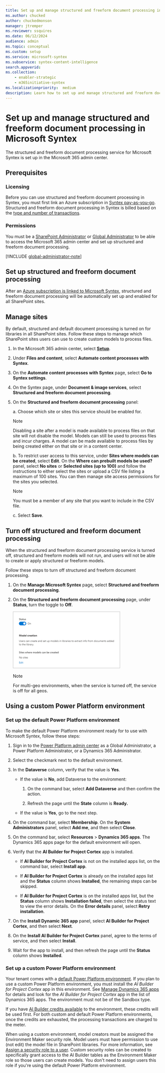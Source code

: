 ```yaml
---
title: Set up and manage structured and freeform document processing in Microsoft Syntex
ms.author: chucked
author: chuckedmonson
manager: jtremper
ms.reviewer: ssquires
ms.date: 06/12/2024
audience: admin
ms.topic: conceptual
ms.custom: setup
ms.service: microsoft-syntex
ms.subservice: syntex-content-intelligence
search.appverid: 
ms.collection: 
    - enabler-strategic
    - m365initiative-syntex
ms.localizationpriority:  medium
description: Learn how to set up and manage structured and freeform document processing in Microsoft Syntex.
---
```


# Set up and manage structured and freeform document processing in Microsoft Syntex

The structured and freeform document processing service for Microsoft Syntex is set up in the Microsoft 365 admin center.

## Prerequisites

### Licensing

Before you can use structured and freeform document processing in Syntex, you must first link an Azure subscription in [Syntex pay-as-you-go](syntex-azure-billing.md). Structured and freeform document processing in Syntex is billed based on the [type and number of transactions](syntex-pay-as-you-go-services.md).

### Permissions

You must be a [SharePoint Administrator](/entra/identity/role-based-access-control/permissions-reference#sharepoint-administrator) or [Global Administrator](/entra/identity/role-based-access-control/permissions-reference#global-administrator) to be able to access the Microsoft 365 admin center and set up structured and freeform document processing.

[!INCLUDE [global-administrator-note](../includes/global-administrator-note.md)]

## Set up structured and freeform document processing

After an [Azure subscription is linked to Microsoft Syntex](syntex-azure-billing.md), structured and freeform document processing will be automatically set up and enabled for all SharePoint sites.

## Manage sites

By default, structured and default document processing is turned on for libraries in all SharePoint sites. Follow these steps to manage which SharePoint sites users can use to create custom models to process files.

1. In the Microsoft 365 admin center, select <a href="https://go.microsoft.com/fwlink/p/?linkid=2171997" target="_blank">**Setup**</a>.

2. Under **Files and content**, select **Automate content processes with Syntex**.

3. On the **Automate content processes with Syntex** page, select **Go to Syntex settings**.

4. On the Syntex page, under **Document & image services**, select **Structured and freeform document processing**.

5. On the **Structured and freeform document processing** panel:

    a. Choose which site or sites this service should be enabled for.

    > [!NOTE]
    > Disabling a site after a model is made available to process files on that site will not disable the model. Models can still be used to process files and incur charges. A model can be made available to process files by being created either on that site or in a content center.

    b. To restrict user access to this service, under **Sites where models can be created**, select **Edit**. On the **Where can prebuilt models be used?** panel, select **No sites** or **Selected sites (up to 100)** and follow the instructions to either select the sites or upload a CSV file listing a maximum of 100 sites. You can then manage site access permissions for the sites you selected.

    > [!NOTE]
    > You must be a member of any site that you want to include in the CSV file.

    c. Select **Save**.

## Turn off structured and freeform document processing

When the structured and freeform document processing service is turned off, structured and freeform models will not run, and users will not be able to create or apply structured or freeform models.

Follow these steps to turn off structured and freeform document processing.

1. On the **Manage Microsoft Syntex** page, select **Structured and freeform document processing**.

2. On the **Structured and freeform document processing** page, under **Status**, turn the toggle to **Off**.

    ![Screenshot of a Structured and freeform document processing panel showing the Status toggle.](../media/content-understanding/turn-off-service.png)

    > [!NOTE]
    > For multi-geo environments, when the service is turned off, the service is off for all geos.

## Using a custom Power Platform environment


### Set up the default Power Platform environment

To make the default Power Platform environment ready for to use with Microsoft Syntex, follow these steps:

1. Sign in to the [Power Platform admin center](https://admin.powerplatform.microsoft.com/) as a Global Administrator, a Power Platform Administrator, or a Dynamics 365 Administrator.

2. Select the checkmark next to the default environment.

3. In the **Dataverse** column, verify that the value is **Yes**.

    - If the value is **No**, add Dataverse to the environment:

        1. On the command bar, select **Add Dataverse** and then confirm the action.

        2. Refresh the page until the **State** column  is **Ready.**

    - If the value is **Yes**, go to the next step.

4. On the command bar, select **Membership**. On the **System Administrators** panel, select **Add me**, and then select **Close**.

5. On the command bar, select **Resources** > **Dynamics 365 apps**.  The Dynamics 365 apps page for the default environment will open.

6. Verify that the **AI Builder for Project Cortex** app is installed.

    - If **AI Builder for Project Cortex** is not on the installed apps list, on the command bar, select **Install app**.

    - If **AI Builder for Project Cortex** is already on the installed apps list and the **Status** column shows **Installed**, the remaining steps can be skipped.

    - If **AI Builder for Project Cortex** is on the installed apps list, but the **Status** column shows **Installation failed**, then select the status text to view the error details. On the **Error details** panel, select **Retry installation**.

7. On the **Install Dynamic 365 app** panel, select **AI Builder for Project Cortex**, and then select **Next**.

8. On the **Install AI Builder for Project Cortex** panel, agree to the terms of service, and then select **Install**.

9. Wait for the app to install, and then refresh the page until the **Status** column shows **Installed**.

### Set up a custom Power Platform environment

Your tenant comes with a [default Power Platform environment](#set-up-the-default-power-platform-environment). If you plan to use a custom Power Platform environment, you must install the *AI Builder for Project Cortex* app in this environment. See [Manage Dynamics 365 apps](/power-platform/admin/manage-apps#install-an-app-in-the-environment-view) for details and look for the *AI Builder for Project Cortex* app in the list of Dynamics 365 apps. The environment must not be of the Sandbox type.

If you have [AI Builder credits available](/power-platform/admin/capacity-add-on) to the environment, these credits will be used first. For both custom and default Power Platform environments, once the credits are exhausted, the processing transactions are charged to the meter.

When using a custom environment, model creators must be assigned the Environment Maker security role. Model users must have permission to use (not edit) the model file in SharePoint libraries. For more information, see [Assign a security role to a user](/power-platform/admin/assign-security-roles). Custom security roles can be created to specifically grant access to the AI Builder tables as the Environment Maker role so those users can create models. You don't need to assign users this role if you're using the default Power Platform environment.

<!---
Users creating models in a [content center site](create-a-content-center.md) must be site members. Users creating models locally outside the content center must be site owners of those sites.--->

<!---
## Prerequisites

### Permissions

You must have Global admin or SharePoint admin permissions to be able to access the Microsoft 365 admin center and set up structured and freeform document processing in Syntex.

### Licensing

> [!NOTE]
> As of July 1, 2023, per-user licenses are no longer available for purchase. You will need to [set up pay-as-you-go billing](syntex-azure-billing.md).<br><br>
> Per-user licenses purchased before July 1 can still be assigned to new users. After existing per-user licenses expire, you will need to opt-in to Syntex [pay-as-you-go billing](syntex-azure-billing.md).

For an overview of licensing options for Microsoft Syntex, see [Licensing for Microsoft Syntex](syntex-licensing.md).

Each user for structured and freeform document processing must have a license assigned. To assign licenses, see [Set up Microsoft Syntex per-user licensing](set-up-content-understanding.md#assign-licenses).

## Set up structured and freeform document processing

### Get AI Builder credits

To use structured or freeform document processing models, you also need AI Builder credits. For each licensed user of Syntex, an allocation of AI Builder credits is provided each month in your default Power Platform environment.

### Enable sites

By default, structured and freeform document processing is turned off for all sites.

1. In the Microsoft 365 admin center, select <a href="https://go.microsoft.com/fwlink/p/?linkid=2171997" target="_blank">**Setup**</a>, and then select **Use content AI with Microsoft Syntex**.

2. On the **Use content AI with Microsoft Syntex** page, select **Manage Microsoft Syntex**.

3. On the **Manage Microsoft Syntex** page, select **Structured and freeform document processing**.

4. On the **Structured and freeform document processing** page:

    a. Choose which site or sites this service should be enabled for. 

    > [!NOTE]
    > Disabling a site after a model is made available to process files on that site will not disable the model. Models can still be used to process files and incur charges. A model can be made available to process files by being created either on that site or in a content center.

    b. To restrict user access to this service, select **No SharePoint libraries** or **Libraries in selected SharePoint sites** and follow the instructions to either select the sites or upload a CSV listing a maximum of 100 sites. Be sure to add your content center site if you want it to be included. You can then manage site access permissions for the sites you selected.

    c. Select **Save**.

## Using a custom Power Platform environment

Your tenant will come with a default Power Platform environment. If you plan to use a custom Power Platform environment, you must install the *AI Builder for Project Cortex* app in this environment. See [Manage Dynamics 365 apps](/power-platform/admin/manage-apps#install-an-app-in-the-environment-view) for details and look for the *AI Builder for Project Cortex* app in the list of Dynamics 365 apps. The environment must not be of the Sandbox type.

You also need to [allocate AI Builder credits](/power-platform/admin/capacity-add-on) to the custom environment before you can create document processing models.

When using a custom environment, model creators must be assigned the Environment Maker security role and model users must be assigned the Basic User security role. For more information, see [Assign a security role to a user](/power-platform/admin/assign-security-roles). You don't need to assign users this role if you're using the default Power Platform environment.

Users creating models in a [content center site](create-a-content-center.md) must be site members. Users creating models locally outside the content center must be site owners of those sites.
--->